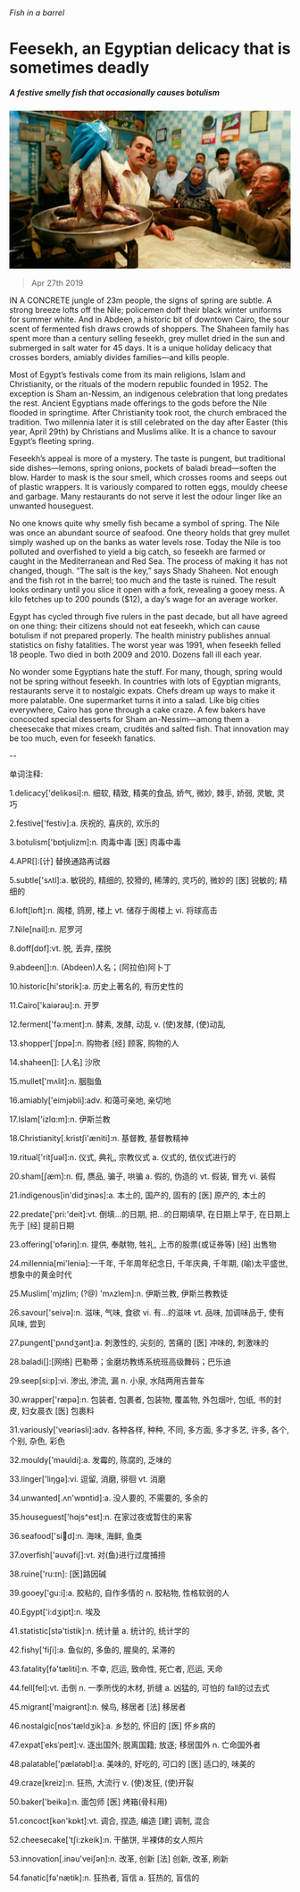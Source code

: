 ###### Fish in a barrel

# Feesekh, an Egyptian delicacy that is sometimes deadly 

##### A festive smelly fish that occasionally causes botulism 

![image](images/20190427_MAP501.jpg) 

> Apr 27th 2019 

IN A CONCRETE jungle of 23m people, the signs of spring are subtle. A strong breeze lofts off the Nile; policemen doff their black winter uniforms for summer white. And in Abdeen, a historic bit of downtown Cairo, the sour scent of fermented fish draws crowds of shoppers. The Shaheen family has spent more than a century selling feseekh, grey mullet dried in the sun and submerged in salt water for 45 days. It is a unique holiday delicacy that crosses borders, amiably divides families—and kills people. 

Most of Egypt’s festivals come from its main religions, Islam and Christianity, or the rituals of the modern republic founded in 1952. The exception is Sham an-Nessim, an indigenous celebration that long predates the rest. Ancient Egyptians made offerings to the gods before the Nile flooded in springtime. After Christianity took root, the church embraced the tradition. Two millennia later it is still celebrated on the day after Easter (this year, April 29th) by Christians and Muslims alike. It is a chance to savour Egypt’s fleeting spring. 

Feseekh’s appeal is more of a mystery. The taste is pungent, but traditional side dishes—lemons, spring onions, pockets of baladi bread—soften the blow. Harder to mask is the sour smell, which crosses rooms and seeps out of plastic wrappers. It is variously compared to rotten eggs, mouldy cheese and garbage. Many restaurants do not serve it lest the odour linger like an unwanted houseguest. 

No one knows quite why smelly fish became a symbol of spring. The Nile was once an abundant source of seafood. One theory holds that grey mullet simply washed up on the banks as water levels rose. Today the Nile is too polluted and overfished to yield a big catch, so feseekh are farmed or caught in the Mediterranean and Red Sea. The process of making it has not changed, though. “The salt is the key,” says Shady Shaheen. Not enough and the fish rot in the barrel; too much and the taste is ruined. The result looks ordinary until you slice it open with a fork, revealing a gooey mess. A kilo fetches up to 200 pounds ($12), a day’s wage for an average worker. 

Egypt has cycled through five rulers in the past decade, but all have agreed on one thing: their citizens should not eat feseekh, which can cause botulism if not prepared properly. The health ministry publishes annual statistics on fishy fatalities. The worst year was 1991, when feseekh felled 18 people. Two died in both 2009 and 2010. Dozens fall ill each year. 

No wonder some Egyptians hate the stuff. For many, though, spring would not be spring without feseekh. In countries with lots of Egyptian migrants, restaurants serve it to nostalgic expats. Chefs dream up ways to make it more palatable. One supermarket turns it into a salad. Like big cities everywhere, Cairo has gone through a cake craze. A few bakers have concocted special desserts for Sham an-Nessim—among them a cheesecake that mixes cream, crudités and salted fish. That innovation may be too much, even for feseekh fanatics. 

-- 

 单词注释:

1.delicacy['delikәsi]:n. 细软, 精致, 精美的食品, 娇气, 微妙, 棘手, 娇弱, 灵敏, 灵巧 

2.festive['festiv]:a. 庆祝的, 喜庆的, 欢乐的 

3.botulism['bɒtjulizm]:n. 肉毒中毒 [医] 肉毒中毒 

4.APR[]:[计] 替换通路再试器 

5.subtle['sʌtl]:a. 敏锐的, 精细的, 狡猾的, 稀薄的, 灵巧的, 微妙的 [医] 锐敏的; 精细的 

6.loft[lɒft]:n. 阁楼, 鸽房, 楼上 vt. 储存于阁楼上 vi. 将球高击 

7.Nile[nail]:n. 尼罗河 

8.doff[dɒf]:vt. 脱, 丢弃, 摆脱 

9.abdeen[]:n. (Abdeen)人名；(阿拉伯)阿卜丁 

10.historic[hi'stɒrik]:a. 历史上著名的, 有历史性的 

11.Cairo['kaiәrәu]:n. 开罗 

12.ferment['fә:ment]:n. 酵素, 发酵, 动乱 v. (使)发酵, (使)动乱 

13.shopper['ʃɒpә]:n. 购物者 [经] 顾客, 购物的人 

14.shaheen[]: [人名] 沙欣 

15.mullet['mʌlit]:n. 胭脂鱼 

16.amiably['eimjәbli]:adv. 和蔼可亲地, 亲切地 

17.Islam['izlɑ:m]:n. 伊斯兰教 

18.Christianity[.kristʃi'æniti]:n. 基督教, 基督教精神 

19.ritual['ritʃuәl]:n. 仪式, 典礼, 宗教仪式 a. 仪式的, 依仪式进行的 

20.sham[ʃæm]:n. 假, 赝品, 骗子, 哄骗 a. 假的, 伪造的 vt. 假装, 冒充 vi. 装假 

21.indigenous[in'didʒinәs]:a. 本土的, 国产的, 固有的 [医] 原产的, 本土的 

22.predate['pri:'deit]:vt. 倒填...的日期, 把...的日期填早, 在日期上早于, 在日期上先于 [经] 提前日期 

23.offering['ɒfәriŋ]:n. 提供, 奉献物, 牲礼, 上市的股票(或证券等) [经] 出售物 

24.millennia[mi'leniә]:一千年, 千年周年纪念日, 千年庆典, 千年期, (喻)太平盛世, 想象中的黄金时代 

25.Muslim['mjzlim; (?@) 'mʌzlem]:n. 伊斯兰教, 伊斯兰教教徒 

26.savour['seivә]:n. 滋味, 气味, 食欲 vi. 有...的滋味 vt. 品味, 加调味品于, 使有风味, 尝到 

27.pungent['pʌndʒәnt]:a. 刺激性的, 尖刻的, 苦痛的 [医] 冲味的, 刺激味的 

28.baladi[]:[网络] 巴勒蒂；金磨坊教练系统班高级舞码；巴乐迪 

29.seep[si:p]:vi. 渗出, 渗流, 漏 n. 小泉, 水陆两用吉普车 

30.wrapper['ræpә]:n. 包装者, 包裹者, 包装物, 覆盖物, 外包烟叶, 包纸, 书的封皮, 妇女晨衣 [医] 包裹料 

31.variously['veәriәsli]:adv. 各种各样, 种种, 不同, 多方面, 多才多艺, 许多, 各个, 个别, 杂色, 彩色 

32.mouldy['mәuldi]:a. 发霉的, 陈腐的, 乏味的 

33.linger['liŋgә]:vi. 逗留, 消磨, 徘徊 vt. 消磨 

34.unwanted[.ʌn'wɒntid]:a. 没人要的, 不需要的, 多余的 

35.houseguest['hɑjs^est]:n. 在家过夜或暂住的来客 

36.seafood['si:fu:d]:n. 海味, 海鲜, 鱼类 

37.overfish['әuvәfiʃ]:vt. 对(鱼)进行过度捕捞 

38.ruine['ru:ɪn]: [医]路因碱 

39.gooey['gu:i]:a. 胶粘的, 自作多情的 n. 胶粘物, 性格软弱的人 

40.Egypt['i:dʒipt]:n. 埃及 

41.statistic[stә'tistik]:n. 统计量 a. 统计的, 统计学的 

42.fishy['fiʃi]:a. 鱼似的, 多鱼的, 腥臭的, 呆滞的 

43.fatality[fә'tæliti]:n. 不幸, 厄运, 致命性, 死亡者, 厄运, 天命 

44.fell[fel]:vt. 击倒 n. 一季所伐的木材, 折缝 a. 凶猛的, 可怕的 fall的过去式 

45.migrant['maigrәnt]:n. 候鸟, 移居者 [法] 移居者 

46.nostalgic[nɒs'tældʒik]:a. 乡愁的, 怀旧的 [医] 怀乡病的 

47.expat[ˈeksˈpeɪt]:v. 逐出国外; 脱离国籍; 放逐; 移居国外 n. 亡命国外者 

48.palatable['pælәtәbl]:a. 美味的, 好吃的, 可口的 [医] 适口的, 味美的 

49.craze[kreiz]:n. 狂热, 大流行 v. (使)发狂, (使)开裂 

50.baker['beikә]:n. 面包师 [医] 烤箱(骨科用) 

51.concoct[kәn'kɒkt]:vt. 调合, 捏造, 编造 [建] 调制, 混合 

52.cheesecake['tʃi:zkeik]:n. 干酪饼, 半裸体的女人照片 

53.innovation[.inәu'veiʃәn]:n. 改革, 创新 [法] 创新, 改革, 刷新 

54.fanatic[fә'nætik]:n. 狂热者, 盲信 a. 狂热的, 盲信的 

